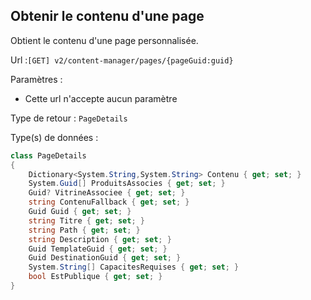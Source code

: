 ## <span id='contenudelapage'>Obtenir le contenu d'une page</span>

Obtient le contenu d'une page personnalisée.

Url :`[GET] v2/content-manager/pages/{pageGuid:guid}`

Paramètres : 

- Cette url n'accepte aucun paramètre

Type de retour : `PageDetails`

Type(s) de données :

```csharp
class PageDetails
{
	Dictionary<System.String,System.String> Contenu { get; set; }
	System.Guid[] ProduitsAssocies { get; set; }
	Guid? VitrineAssociee { get; set; }
	string ContenuFallback { get; set; }
	Guid Guid { get; set; }
	string Titre { get; set; }
	string Path { get; set; }
	string Description { get; set; }
	Guid TemplateGuid { get; set; }
	Guid DestinationGuid { get; set; }
	System.String[] CapacitesRequises { get; set; }
	bool EstPublique { get; set; }
}

```
